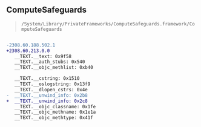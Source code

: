 ## ComputeSafeguards

> `/System/Library/PrivateFrameworks/ComputeSafeguards.framework/ComputeSafeguards`

```diff

-2308.60.188.502.1
+2308.60.213.0.0
   __TEXT.__text: 0x9f58
   __TEXT.__auth_stubs: 0x540
   __TEXT.__objc_methlist: 0xb40

   __TEXT.__cstring: 0x1510
   __TEXT.__oslogstring: 0x13f9
   __TEXT.__dlopen_cstrs: 0x4e
-  __TEXT.__unwind_info: 0x2b8
+  __TEXT.__unwind_info: 0x2c8
   __TEXT.__objc_classname: 0x1fe
   __TEXT.__objc_methname: 0x1e1a
   __TEXT.__objc_methtype: 0x41f

```
